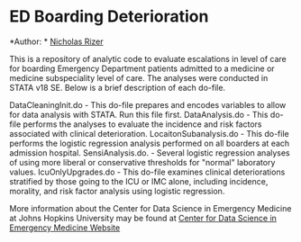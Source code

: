 # ED Boarding Deterioration


*Author: * [Nicholas Rizer](mailto:NRizer@som.umaryland.edu?subject=[GitHub]%20ED%20Boarding%20Deterioration)


This is a repository of analytic code to evaluate escalations in level of care for boarding Emergency Department patients admitted to a medicine or medicine subspeciality level of care. The analyses were conducted in STATA v18 SE. Below is a brief description of each do-file.

DataCleaningInit.do - This do-file prepares and encodes variables to allow for data analysis with STATA. Run this file first. 
DataAnalysis.do - This do-file  performs the analyses to evaluate the incidence and risk factors associated with clinical deterioration. 
LocaitonSubanalysis.do - This do-file performs the logistic regression analysis performed on all boarders at each admission hospital. 
SensiAnalysis.do. - Several logistic regression analyses of using more liberal or conservative  thresholds for "normal" laboratory values. 
IcuOnlyUpgrades.do - This do-file examines clinical deteriorations stratified by those going to the ICU or IMC alone, including incidence, morality, and risk factor analysis using logistic regression. 



More information about the Center for Data Science in Emergency Medicine at Johns Hopkins University may be found at [Center for Data Science in Emergency Medicine Website](https://cdem.jh.edu/)
